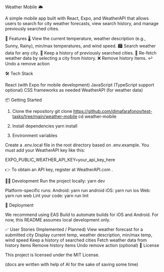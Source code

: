 Weather Mobile 🌦️

A simple mobile app built with React, Expo, and WeatherAPI that allows users to search for city weather forecasts, view search history, and manage previously searched cities.

🚀 Features
🌡️ View the current temperature, weather description (e.g., Sunny, Rainy), min/max temperatures, and wind speed.
🏙️ Search weather data for any city.
📜 Keep a history of previously searched cities.
🔄 Re-fetch weather data by selecting a city from history.
❌ Remove history items.
↩️ Undo a remove action

🛠️ Tech Stack

React (with Expo for mobile development)
JavaScript (TypeScript support optional)
CSS frameworks as needed
WeatherAPI (for weather data)

📦 Getting Started
1. Clone the repository
git clone https://github.com/dimafarafonov/test-tasks/tree/main/weather-mobile
cd weather-mobile

2. Install dependencies
yarn install

3. Environment variables

Create a .env.local file in the root directory based on .env.example.
You must add your WeatherAPI key like this:

EXPO_PUBLIC_WEATHER_API_KEY=your_api_key_here


👉 To obtain an API key, register at WeatherAPI.com
.

🧑‍💻 Development
Run the project locally:
yarn dev


Platform-specific runs:
Android: yarn run android
iOS: yarn run ios
Web: yarn run web
Lint your code:
yarn run lint

📱 Deployment

We recommend using EAS Build to automate builds for iOS and Android.
For now, this README assumes local development only.

✅ User Stories (Implemented / Planned)
 View weather forecast for a submitted city
 Display current temp, weather description, min/max temp, wind speed
 Keep a history of searched cities
 Fetch weather data from history items
 Remove history items
 Undo remove action (optional)
📄 License

This project is licensed under the MIT License.

(docs are written with help of AI for the sake of saving some time)
